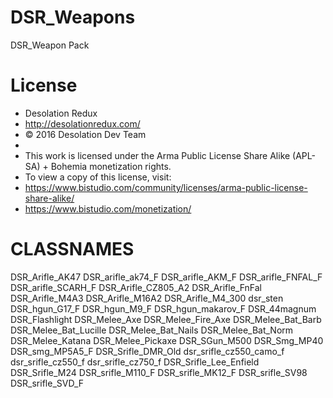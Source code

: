 # DSR_Weapons
DSR_Weapon Pack

# License
 * Desolation Redux
 * http://desolationredux.com/
 * © 2016 Desolation Dev Team
 *
 * This work is licensed under the Arma Public License Share Alike (APL-SA) + Bohemia monetization rights.
 * To view a copy of this license, visit:
 * https://www.bistudio.com/community/licenses/arma-public-license-share-alike/
 * https://www.bistudio.com/monetization/

# CLASSNAMES
DSR_Arifle_AK47
DSR_arifle_ak74_F
DSR_arifle_AKM_F
DSR_arifle_FNFAL_F
DSR_arifle_SCARH_F
DSR_Arifle_CZ805_A2
DSR_Arifle_FnFal
DSR_Arifle_M4A3
DSR_Arifle_M16A2
DSR_Arifle_M4_300
dsr_sten
DSR_hgun_G17_F
DSR_hgun_M9_F
DSR_hgun_makarov_F
DSR_44magnum
DSR_Flashlight
DSR_Melee_Axe
DSR_Melee_Fire_Axe
DSR_Melee_Bat_Barb
DSR_Melee_Bat_Lucille
DSR_Melee_Bat_Nails
DSR_Melee_Bat_Norm
DSR_Melee_Katana
DSR_Melee_Pickaxe
DSR_SGun_M500
DSR_Smg_MP40
DSR_smg_MP5A5_F
DSR_Srifle_DMR_Old
dsr_srifle_cz550_camo_f
dsr_srifle_cz550_f
dsr_srifle_cz750_f
DSR_Srifle_Lee_Enfield
DSR_Srifle_M24
DSR_srifle_M110_F
DSR_srifle_MK12_F
DSR_srifle_SV98
DSR_srifle_SVD_F


